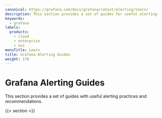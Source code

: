 ```yaml
---
canonical: https://grafana.com/docs/grafana/latest/alerting/learn/
description: This section provides a set of guides for useful alerting practices and recommendations
keywords:
  - grafana
labels:
  products:
    - cloud
    - enterprise
    - oss
menuTitle: Learn
title: Grafana Alerting Guides
weight: 170
---
```


# Grafana Alerting Guides

This section provides a set of guides with useful alerting practices and recommendations.

{{< section >}}
